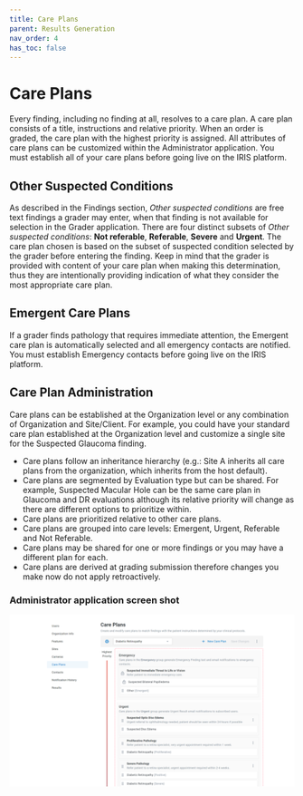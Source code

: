 ```yaml
---
title: Care Plans
parent: Results Generation
nav_order: 4
has_toc: false
---
```


# Care Plans

Every finding, including no finding at all, resolves to a care plan.  A care plan consists of a title, instructions and relative priority.  When an order is graded, the care plan with the highest priority is assigned.  All attributes of care plans can be customized within the Administrator application.  You must establish all of your care plans before going live on the IRIS platform.

## Other Suspected Conditions

As described in the Findings section, *Other suspected conditions* are free text findings a grader may enter, when that finding is not available for selection in the Grader application. There are four distinct subsets of *Other suspected conditions*: **Not referable**, **Referable**, **Severe** and **Urgent**.  The care plan chosen is based on the subset of suspected condition selected by the grader before entering the finding.  Keep in mind that the grader is provided with content of your care plan when making this determination, thus they are intentionally providing indication of what they consider the most appropriate care plan.   

## Emergent Care Plans

If a grader finds pathology that requires immediate attention, the Emergent care plan is automatically selected and all emergency contacts are notified. You must establish Emergency contacts before going live on the IRIS platform.


## Care Plan Administration

Care plans can be established at the Organization level or any combination of Organization and Site/Client.  For example, you could have your standard care plan established at the Organization level and customize a single site for the Suspected Glaucoma finding. 

- Care plans follow an inheritance hierarchy (e.g.: Site A inherits all care plans from the organization, which inherits from the host default).
- Care plans are segmented by Evaluation type but can be shared.  For example, Suspected Macular Hole can be the same care plan in Glaucoma and DR evaluations although its relative priority will change as there are different options to prioritize within.
- Care plans are prioritized relative to other care plans.
- Care plans are grouped into care levels: Emergent, Urgent, Referable and Not Referable.
- Care plans may be shared for one or more findings or you may have a different plan for each.
- Care plans are derived at grading submission therefore changes you make now do not apply retroactively.
 


### Administrator application screen shot

![OrgLevelCarePlanEdit](/assets/careplanss1.png)